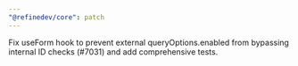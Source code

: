 ```yaml
---
"@refinedev/core": patch
---
```


Fix useForm hook to prevent external queryOptions.enabled from bypassing internal ID checks (#7031) and add comprehensive tests.
